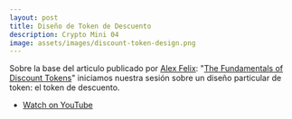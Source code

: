 ```yaml
---
layout: post
title: Diseño de Token de Descuento
description: Crypto Mini 04
image: assets/images/discount-token-design.png
---
```


Sobre la base del articulo publicado por [Alex Felix](https://blog.coinfund.io/@flexthought): "[The Fundamentals of Discount Tokens](https://blog.coinfund.io/the-fundamentals-of-discount-tokens-cc400c66198e)" iniciamos nuestra sesión sobre un diseño particular de token: el token de descuento.

<!-- <div class="box alt">
  <div class="videowrapper">
    <iframe width="560" height="315" src="https://www.youtube-nocookie.com/embed/9C1dkqNXxHQ?rel=0" frameborder="0" allow="autoplay; encrypted-media" allowfullscreen></iframe>  
  </div>
</div> -->

<ul class="actions vertical">
  <li><a href="https://youtu.be/JYuy1sy9sho" class="button fit icon fa-youtube">Watch on YouTube</a></li>
</ul>
